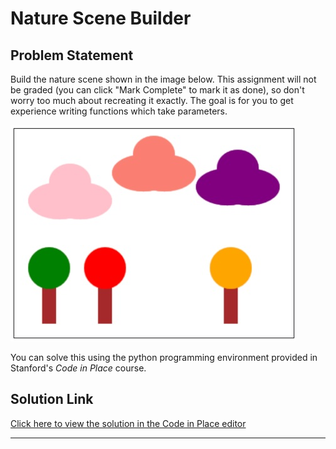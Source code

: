 

#  Nature Scene Builder

## Problem Statement

Build the nature scene shown in the image below. This assignment will not be graded (you can click "Mark Complete" to mark it as done), so don't worry too much about recreating it exactly. The goal is for you to get experience writing functions which take parameters.



![Sample Result](result.jpeg)

You can solve this using the python programming environment provided in Stanford's *Code in Place* course.

## Solution Link

[Click here to view the solution in the Code in Place editor](https://codeinplace.stanford.edu/cip5/share/NOe5aGbpZF9HxuDB6Q61)

---


